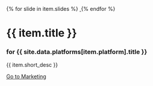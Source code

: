 <div class="card row">
    <div class="gallery col-md-6">
        <div class="thumbnails">
            {% for slide in item.slides %}
            <a href="{{ slide.url }}" class="thumbnail-item hidden-sm{% if forloop.index == 1 %} first-item{% endif %}">
                <img src="{{ slide.url }}" alt="" />
            </a>
            {% endfor %}
        </div>
    </div>
    <div class="info col-md-6">
        <h1 class="title">{{ item.title }}</h1>
        <h3 class="platform">for {{ site.data.platforms[item.platform].title }}</h3>
        <p class="short-desc">{{ item.short_desc }}</p>
        <a href="{{ item.marketing_url }}" class="marketing-url btn btn-primary" role="button">Go to Marketing</a>
    </div>
</div>
